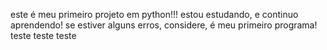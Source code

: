 este é meu primeiro projeto em python!!!
estou estudando, e continuo aprendendo!
se estiver alguns erros, considere, é meu primeiro programa!
teste teste teste